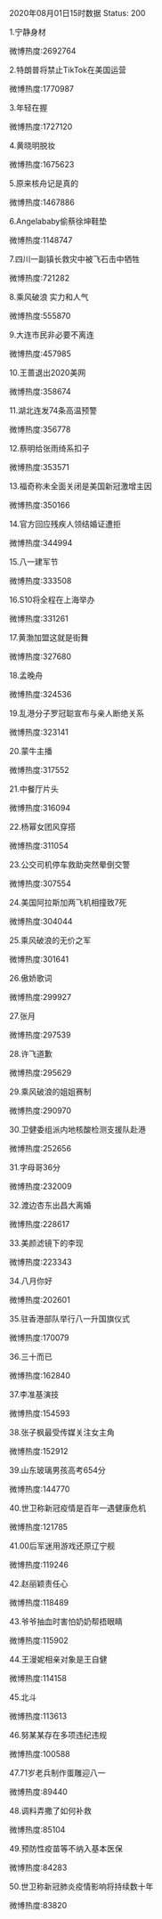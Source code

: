 2020年08月01日15时数据
Status: 200

1.宁静身材

微博热度:2692764

2.特朗普将禁止TikTok在美国运营

微博热度:1770987

3.年轻在握

微博热度:1727120

4.黄晓明脱妆

微博热度:1675623

5.原来核舟记是真的

微博热度:1467886

6.Angelababy偷蔡徐坤鞋垫

微博热度:1148747

7.四川一副镇长救灾中被飞石击中牺牲

微博热度:721282

8.乘风破浪 实力和人气

微博热度:555870

9.大连市民非必要不离连

微博热度:457985

10.王蔷退出2020美网

微博热度:358674

11.湖北连发74条高温预警

微博热度:356778

12.蔡明给张雨绮系扣子

微博热度:353571

13.福奇称未全面关闭是美国新冠激增主因

微博热度:350166

14.官方回应残疾人领结婚证遭拒

微博热度:344994

15.八一建军节

微博热度:333508

16.S10将全程在上海举办

微博热度:331261

17.黄渤加盟这就是街舞

微博热度:327680

18.孟晚舟

微博热度:324536

19.乱港分子罗冠聪宣布与亲人断绝关系

微博热度:323141

20.蒙牛主播

微博热度:317552

21.中餐厅片头

微博热度:316094

22.杨幂女团风穿搭

微博热度:311054

23.公交司机停车救助突然晕倒交警

微博热度:307554

24.美国阿拉斯加两飞机相撞致7死

微博热度:304044

25.乘风破浪的无价之军

微博热度:301641

26.傲娇歌词

微博热度:299927

27.张月

微博热度:297539

28.许飞道歉

微博热度:295629

29.乘风破浪的姐姐赛制

微博热度:290970

30.卫健委组派内地核酸检测支援队赴港

微博热度:252656

31.字母哥36分

微博热度:232009

32.渡边杏东出昌大离婚

微博热度:228617

33.美颜滤镜下的李现

微博热度:223343

34.八月你好

微博热度:202601

35.驻香港部队举行八一升国旗仪式

微博热度:170079

36.三十而已

微博热度:162840

37.李准基演技

微博热度:154593

38.张子枫最受传媒关注女主角

微博热度:152912

39.山东玻璃男孩高考654分

微博热度:144770

40.世卫称新冠疫情是百年一遇健康危机

微博热度:121785

41.00后军迷用游戏还原辽宁舰

微博热度:119246

42.赵丽颖责任心

微博热度:118489

43.爷爷抽血时害怕奶奶帮捂眼睛

微博热度:115902

44.王漫妮相亲对象是王自健

微博热度:114158

45.北斗

微博热度:113613

46.努某某存在多项违纪违规

微博热度:100588

47.71岁老兵制作蛋雕迎八一

微博热度:89440

48.调料弄撒了如何补救

微博热度:85104

49.预防性疫苗等不纳入基本医保

微博热度:84283

50.世卫称新冠肺炎疫情影响将持续数十年

微博热度:83820

